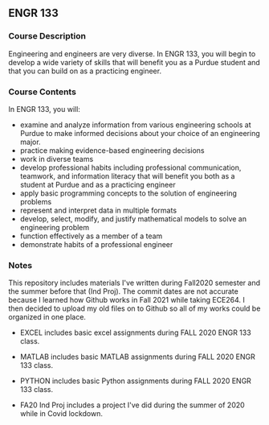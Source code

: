 ## ENGR 133 
### Course Description
Engineering and engineers are very diverse. In ENGR 133, you will begin to develop a wide variety of skills that will benefit you as a Purdue student and that you can build on as a practicing engineer.

### Course Contents
In ENGR 133, you will:
- examine and analyze information from various engineering schools at Purdue to make informed decisions about your choice of an engineering major.
- practice making evidence-based engineering decisions
- work in diverse teams
- develop professional habits including professional communication, teamwork, and information literacy that will benefit you both as a student at Purdue and as a practicing engineer
- apply basic programming concepts to the solution of engineering problems 
- represent and interpret data in multiple formats
- develop, select, modify, and justify mathematical models to solve an engineering problem
- function effectively as a member of a team
- demonstrate habits of a professional engineer


### Notes
This repository includes materials I've written during Fall2020 semester and the summer before that (Ind Proj). The commit dates are not accurate because I learned how Github works in Fall 2021 while taking ECE264. I then decided to upload my old files on to Github so all of my works could be organized in one place. 

- EXCEL includes basic excel assignments during FALL 2020 ENGR 133 class.

- MATLAB includes basic MATLAB assignments during FALL 2020 ENGR 133 class.

- PYTHON includes basic Python assignments during FALL 2020 ENGR 133 class.

- FA20 Ind Proj includes a project I've did during the summer of 2020 while in Covid lockdown. 
